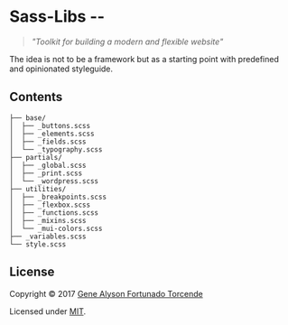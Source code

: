 # Sass-Libs --
> *"Toolkit for building a modern and flexible website"*

The idea is not to be a framework but as a starting point with predefined and opinionated styleguide.

## Contents
```
├── base/
│  ├── _buttons.scss
│  ├── _elements.scss
│  ├── _fields.scss
│  └── _typography.scss
├── partials/
│  ├── _global.scss
│  ├── _print.scss
│  └── _wordpress.scss
├── utilities/
│  ├── _breakpoints.scss
│  ├── _flexbox.scss
│  ├── _functions.scss
│  ├── _mixins.scss
│  └── _mui-colors.scss
├── _variables.scss
└── style.scss
```

## License
Copyright &copy; 2017 [Gene Alyson Fortunado Torcende](https://github.com/kermage)

Licensed under [MIT](LICENSE).
